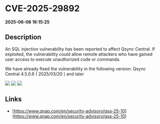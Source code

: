 # CVE-2025-29892

**2025-06-06 16:15:25**

## Description
An SQL injection vulnerability has been reported to affect Qsync Central. If exploited, the vulnerability could allow remote attackers who have gained user access to execute unauthorized code or commands.

We have already fixed the vulnerability in the following version:
Qsync Central 4.5.0.6 ( 2025/03/20 ) and later

![](https://img.shields.io/static/v1?label=Score&message=8.7&color=red)
![](https://img.shields.io/static/v1?label=Severity&message=HIGH&color=red)
![](https://img.shields.io/static/v1?label=CWE&message=SQL&color=green)

## Links
- [https://www.qnap.com/en/security-advisory/qsa-25-10](https://www.qnap.com/en/security-advisory/qsa-25-10)
